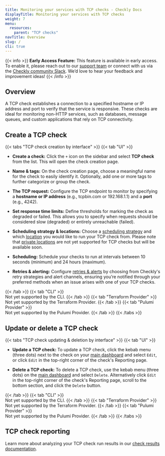```yaml
---
title: Monitoring your services with TCP checks - Checkly Docs
displayTitle: Monitoring your services with TCP checks
weight: 7
menu:
  resources:
    parent: "TCP checks"
navTitle: Overview
slug: /
cli: true
---
```


{{< info >}}
**Early Access Feature:** This feature is available in early access. To enable it, please reach out to our [support team](mailto:support@checklyhq.com) or connect with us via the [Checkly community Slack](https://www.checklyhq.com/slack). We’d love to hear your feedback and improvement ideas!
{{< /info >}}

## Overview

A TCP check establishes a connection to a specified hostname or IP address and port to verify that the service is responsive. These checks are ideal for monitoring non-HTTP services, such as databases, message queues, and custom applications that rely on TCP connectivity.

## Create a TCP check

{{< tabs "TCP check creation by interface" >}}
{{< tab "UI" >}}
<br>

* **Create a check:** Click the `+` icon on the sidebar and select **TCP check** from the list. This will open the check creation page.

* **Name & tags:** On the check creation page, choose a meaningful name for the check to easily identify it. Optionally, add one or more tags to further categorize or group the check.

* **The TCP request:** Configure the TCP endpoint to monitor by specifying a **hostname or IP address** (e.g., tcpbin.com or 192.168.1.1) and a **port** (e.g., 4242).

* **Set response time limits:** Define thresholds for marking the check as degraded or failed. This allows you to specify when requests should be considered slow (degraded) or entirely unreachable (failed).

* **Scheduling strategy & locations:** Choose a [scheduling strategy](/docs/monitoring/global-locations#scheduling-strategies) and which [location](/docs/monitoring/global-locations) you would like to run your TCP check from. Please note that [private locations](/docs/private-locations) are not yet supported for TCP checks but will be available soon.

* **Scheduling:** Schedule your checks to run at intervals between 10 seconds (minimum) and 24 hours (maximum).

* **Retries & alerting:** Configure [retries & alerts](/docs/alerting-and-retries) by choosing from Checkly's retry strategies and alert channels, ensuring you’re notified through your preferred methods when an issue arises with one of your TCP checks.

{{< /tab >}}
{{< tab "CLI" >}}
<br>
Not yet supported by the CLI.
{{< /tab >}}
{{< tab "Terraform Provider" >}}
<br>
Not yet supported by the Terraform Provider.
{{< /tab >}}
{{< tab "Pulumi Provider" >}}
<br>
Not yet supported by the Pulumi Provider.
{{< /tab >}}
{{< /tabs >}}

## Update or delete a TCP check

{{< tabs "TCP check updating & deletion by interface" >}}
{{< tab "UI" >}}
<br>

* **Update a TCP check:** To update a TCP check, click the kebab menu (three dots) next to the check on your [main dashboard](https://app.checklyhq.com) and select `Edit`, or click `Edit` in the top-right corner of the check's Reporting page.

* **Delete a TCP check:** To delete a TCP check, use the kebab menu (three dots) on the [main dashboard](https://app.checklyhq.com) and select `Delete`. Alternatively click `Edit` in the top-right corner of the check's Reporting page, scroll to the bottom section, and click the `Delete` button.

{{< /tab >}}
{{< tab "CLI" >}}
<br>
Not yet supported by the CLI.
{{< /tab >}}
{{< tab "Terraform Provider" >}}
<br>
Not yet supported by the Terraform Provider.
{{< /tab >}}
{{< tab "Pulumi Provider" >}}
<br>
Not yet supported by the Pulumi Provider.
{{< /tab >}}
{{< /tabs >}}

## TCP check reporting

Learn more about analyzing your TCP check run results in our [check results documentation](/docs/monitoring/check-results#tcp-check-results).